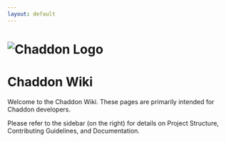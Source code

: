 ```yaml
---
layout: default
---
```


# ![Chaddon Logo](http://i64.tinypic.com/nd7mop.jpg)

# [](#home)Chaddon Wiki

Welcome to the Chaddon Wiki. These pages are primarily intended for Chaddon developers. 

Please refer to the sidebar (on the right) for details on Project Structure, Contributing Guidelines, and Documentation.
